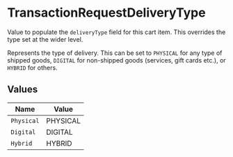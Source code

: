 # TransactionRequestDeliveryType

Value to populate the `deliveryType` field for this cart item. This overrides
the type set at the wider level.

Represents the type of delivery. This can be set to `PHYSICAL` for any
type of shipped goods, `DIGITAL` for non-shipped goods (services,
gift cards etc.), or `HYBRID` for others.


## Values

| Name       | Value      |
| ---------- | ---------- |
| `Physical` | PHYSICAL   |
| `Digital`  | DIGITAL    |
| `Hybrid`   | HYBRID     |